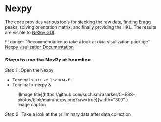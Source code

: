 
# Nexpy
The code provides various tools for stacking the raw data, finding Bragg peaks, solving orientation matrix, and finally providing the HKL. The results are visible to [NeXpy GUI](https://nexpy.github.io/nexpy/).


!!! danger "Recommendation to take a look at data visulization package" 
[Nexpy visulization Documentation](https://nexpy.github.io/nexpy/pythongui.html)


### Steps to use the NexPy at beamline

<i> Step 1 </i>: Open the Nexpy

* Terminal > `ssh -Y lnx1034-f1`
* Terminal > nexpy &


<figure markdown>
  ![Image title](https://github.com/suchismitasarker/CHESS-photos/blob/main/nexpy.png?raw=true){width="300" }
  <figcaption>Image caption</figcaption>
</figure>

<i> Step 2 </i> : 
Take a look at the priliminary data after data collection 



